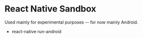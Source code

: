 # React Native Sandbox

Used mainly for experimental purposes -- for now mainly Android.
  - react-native run-android
